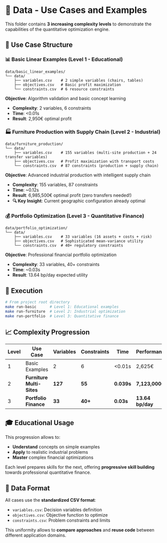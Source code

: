 # 📂 Data - Use Cases and Examples

This folder contains **3 increasing complexity levels** to demonstrate the capabilities of the quantitative optimization engine.

## 🎯 Use Case Structure

### 📊 **Basic Linear Examples** (Level 1 - Educational)
```
data/basic_linear_examples/
└── data/
    ├── variables.csv    # 2 simple variables (chairs, tables)
    ├── objectives.csv   # Basic profit maximization
    └── constraints.csv  # 6 resource constraints
```

**Objective**: Algorithm validation and basic concept learning
- **Complexity**: 2 variables, 6 constraints
- **Time**: <0.01s
- **Result**: 2,950€ optimal profit

### 🏭 **Furniture Production with Supply Chain** (Level 2 - Industrial)
```
data/furniture_production/
└── data/
    ├── variables.csv    # 155 variables (multi-site production + 24 transfer variables)
    ├── objectives.csv   # Profit maximization with transport costs  
    └── constraints.csv  # 87 constraints (production + supply chain)
```

**Objective**: Advanced industrial production with intelligent supply chain
- **Complexity**: 155 variables, 87 constraints
- **Time**: ~0.12s
- **Result**: 6,985,500€ optimal profit (zero transfers needed!)
- **🔍 Key Insight**: Current geographic configuration already optimal

### 💰 **Portfolio Optimization** (Level 3 - Quantitative Finance)
```
data/portfolio_optimization/
└── data/
    ├── variables.csv    # 33 variables (16 assets + costs + risk)
    ├── objectives.csv   # Sophisticated mean-variance utility
    └── constraints.csv  # 40+ regulatory constraints
```

**Objective**: Professional financial portfolio optimization
- **Complexity**: 33 variables, 40+ constraints
- **Time**: ~0.03s  
- **Result**: 13.64 bp/day expected utility

## 🚀 Execution

```bash
# From project root directory
make run-basic      # Level 1: Educational examples
make run-furniture  # Level 2: Industrial optimization  
make run-portfolio  # Level 3: Quantitative finance
```

## 📈 Complexity Progression

| Level | Use Case | Variables | Constraints | Time | Performance |
|-------|----------|-----------|-------------|------|-------------|
| 1 | Basic Examples | 2 | 6 | <0.01s | 2,625€ |
| 2 | **Furniture Multi-Sites** | **127** | **55** | **0.039s** | **7,123,000€** |
| 3 | **Portfolio Finance** | **33** | **40+** | **0.03s** | **13.64 bp/day** |

## 🎓 Educational Usage

This progression allows to:
- **Understand** concepts on simple examples
- **Apply** to realistic industrial problems  
- **Master** complex financial optimizations

Each level prepares skills for the next, offering **progressive skill building** towards professional quantitative finance.

## 🔧 Data Format

All cases use the **standardized CSV format**:
- `variables.csv`: Decision variables definition
- `objectives.csv`: Objective function to optimize
- `constraints.csv`: Problem constraints and limits

This uniformity allows to **compare approaches** and **reuse code** between different application domains.
